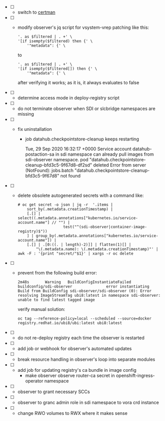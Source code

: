 - [ ] - switch to [certman](https://github.com/openshift/certman-operator)
- [ ] - modify observer's jq script for vsystem-vrep patching like this:

        '. as $filtered | . +' \
        '[if isempty($filtered) then {' \
            '"metadata": {' \

    to 

        '. as $filtered | . +' \
        '[if isempty($filtered[]) then {' \
            '"metadata": {' \

    after verifying it works; as it is, it always evaluates to false

- [ ] - determine access mode in deploy-registry script
- [ ] - do not terminate observer when SDI or slcbridge namespaces are missing
- [ ] - fix uninstallation

    - job datahub.checkpointstore-cleanup keeps restarting

        Tue, 29 Sep 2020 16:32:17 +0000 Service account datahub-postaction-sa in sdi namespace can already pull images from sdi-observer namespace.
        pod "datahub.checkpointstore-cleanup-bfd3c5-9f67d8-df2sd" deleted
        Error from server (NotFound): jobs.batch "datahub.checkpointstore-cleanup-bfd3c5-9f67d8" not found

- [ ] - delete obsolete autogenerated secrets with a command like:

        # oc get secret -o json | jq -r  '.items |
            sort_by(.metadata.creationTimestamp) |
            [.[] | select((.metadata.annotations["kubernetes.io/service-account.name"] // "") |
                            test("^(sdi-observer|container-image-registry)$"))
            ] | group_by(.metadata.annotations["kubernetes.io/service-account.name"]) |
            [.[] | .[0:((. | length)-2)]] | flatten(1)[] |
                "\(.metadata.name): \(.metadata.creationTimestamp)"' | awk -F : '{print "secret/"$1}' | xargs -r oc delete

- [ ] - prevent from the following build error:

        2m48s       Warning   BuildConfigInstantiateFailed   buildconfig/sdi-observer               error instantiating Build from BuildConfig sdi-observer/sdi-observer (0): Error resolving ImageStreamTag ubi8:latest in namespace sdi-observer: unable to find latest tagged image

    verify manual solution:

        oc tag --reference-policy=local --scheduled --source=docker registry.redhat.io/ubi8/ubi:latest ubi8:latest

- [ ] - do not re-deploy registry each time the observer is restarted
- [ ] - add job or webhook for observer's automated updates
- [ ] - break resource handling in observer's loop into separate modules
- [ ] - add job for updating registry's ca bundle in image config
    - make observer observe router-ca secret in openshift-ingress-operator namespace
- [ ] - observer to grant necessary SCCs
- [ ] - observer to granc admin role in sdi namespace to vora crd instance
- [ ] - change RWO volumes to RWX where it makes sense

